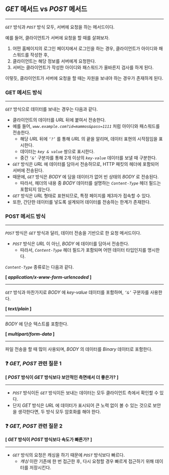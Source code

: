 ## *GET*  메서드 vs *POST*  메서드

---

*`GET`* 방식과 *`POST`* 방식 모두, 서버에 요청을 하는 메서드이다.

예를 들어, 클라이언트가 서버에 요청을 할 때를 살펴보자.

1. 어떤 홈페이지의 로그인 페이지에서 로그인을 하는 경우, 클라이언트가 아이디와 패스워드를 작성한 후,
2. 클라이언트는 해당 정보를 서버에게 요청한다.
3. 서버는 클라이언트가 작성한 아이디와 패스워드가 올바른지 검사를 하게 된다.

이렇듯, 클라이언트가 서버에 요청을 할 때는 자원을 보내야 하는 경우가 존재하게 된다.

### GET 메서드 방식

---

*`GET`* 방식으로 데이터를 보내는 경우는 다음과 같다.

- 클라이언트의 데이터를 *URL* 뒤에 붙여서 전송한다.
- 예를 들어, *`www.example.com?id=mammos&pass=1111`* 처럼 아이디와 패스워드를 전송한다.
    - 해당 *URL* 뒤에 *`‘?’`* 를 통해 *URL* 의 끝을 알리며, 데이터 표현의 시작점임을 표시한다.
    - 데이터는 *`key & value`* 쌍으로 표시한다.
    - 중간 *`‘&’`* 구분자를 통해 2개 이상의 *`key-value`* 데이터를 보낼 때 구분한다.
- *`GET`* 방식은 *URL* 에 데이터를 담아서 전송하므로, HTTP 패킷의 헤더에 포함되어 서버에 전송된다.
- 때문에, *`GET`* 방식은 *BODY* 에 담을 데이터가 없어 빈 상태의 *BODY* 로 전송된다.
    - 따라서, 헤더의 내용 중 *BODY* 데이터를 설명하는 *`Content-Type`* 헤더 필드는 포함되지 않는다.
- *`GET`* 방식은 *URL* 형태로 표현되므로, 특정 페이지를 제3자가 접속할 수 있다.
- 또한, 간단한 데이터를 넣도록 설계되어 데이터를 전송하는 한계가 존재한다.

### POST 메서드 방식

---

*`POST`* 방식은 *`GET`* 방식과 달리, 데이터 전송을 기반으로 한 요청 메서드이다.

- *`POST`* 방식은 *URL* 이 아닌, *BODY* 에 데이터를 담아서 전송한다.
    - 따라서, *`Content-Type`* 헤더 필드가 포함되며 어떤 데이터 타입인지를 명시한다.

*`Content-Type`* 종류로는 다음과 같다.

**[ *application/x-www-form-urlencoded* ]**

---

*`GET`* 방식과 마찬가지로 *BODY* 에 *key-value* 데이터를 포함하며, *`‘&’`* 구분자를 사용한다.

**[ *text/plain* ]**

---

*BODY* 에 단순 텍스트를 포함한다.

**[ *multipart/form-data* ]**

---

파일 전송을 할 때 많이 사용되며, *BODY* 의 데이터를 *Binary* 데이터로 포함한다.

### ❓ *GET, POST* 관련 질문 1

**[ *POST* 방식이 *GET* 방식보다 보안적인 측면에서 더 좋은가? ]**

---

- *`POST`* 방식이든 *`GET`* 방식이든 보내는 데이터는 모두 클라이언트 측에서 확인할 수 있다.
- 단지 *GET* 방식은 *URL* 에 데이터가 표시되어 큰 노력 없이 볼 수 있는 것으로 보안을 생각한다면, 두 방식 모두 암호화를 해야 한다.

### ❓ *GET, POST* 관련 질문 2

**[ *GET* 방식이 *POST* 방식보다 속도가 빠른가? ]**

---

- *`GET`* 방식의 요청은 캐싱을 하기 때문에 *`POST`* 방식보다 빠르다.
    - *캐싱* 이란 기존에 한 번 접근한 후, 다시 요청할 경우 빠르게 접근하기 위해 데이터를 저장시킨다.
